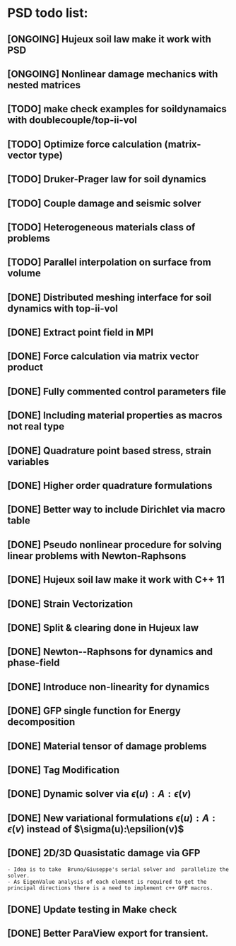 # PSD todo list: 


## [ONGOING] Hujeux soil law make it work with PSD
## [ONGOING] Nonlinear damage mechanics with nested matrices 

## [TODO] make check examples for soildynamaics with doublecouple/top-ii-vol


## [TODO] Optimize force calculation (matrix-vector type)
## [TODO] Druker-Prager law for soil dynamics
## [TODO] Couple damage and seismic solver
## [TODO] Heterogeneous materials class of problems
## [TODO] Parallel interpolation on surface from volume

## [DONE] Distributed meshing interface for soil dynamics with top-ii-vol


## [DONE] Extract point field in MPI
## [DONE] Force calculation via matrix vector product
## [DONE] Fully commented control parameters file
## [DONE] Including material properties as macros not real type
## [DONE] Quadrature point based stress, strain variables  
## [DONE] Higher order quadrature formulations
## [DONE] Better way to include Dirichlet via macro table
## [DONE] Pseudo nonlinear procedure for solving linear problems with Newton-Raphsons
## [DONE] Hujeux soil law make it work with C++ 11
## [DONE] Strain Vectorization
## [DONE] Split & clearing done in Hujeux law
## [DONE] Newton--Raphsons for dynamics and phase-field
## [DONE] Introduce non-linearity for dynamics
## [DONE] GFP single function for Energy decomposition
## [DONE] Material tensor of damage problems
## [DONE] Tag Modification
## [DONE] Dynamic solver via $\epsilon(u):A:\epsilon(v)$
## [DONE] New variational formulations $\epsilon(u):A:\epsilon(v)$ instead of $\sigma(u):\epsilion(v)$
## [DONE] 2D/3D Quasistatic damage via GFP 
	- Idea is to take  Bruno/Giuseppe's serial solver and  parallelize the solver.
	- As EigenValue analysis of each element is required to get the principal directions there is a need to implement c++ GFP macros. 
## [DONE] Update testing in Make check
## [DONE] Better ParaView export for transient.

